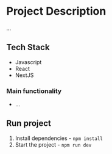 # Project Description

...

## Tech Stack

- Javascript
- React
- NextJS

### Main functionality

- ...

## Run project
1. Install dependencies - `npm install`
2. Start the project - `npm run dev`
